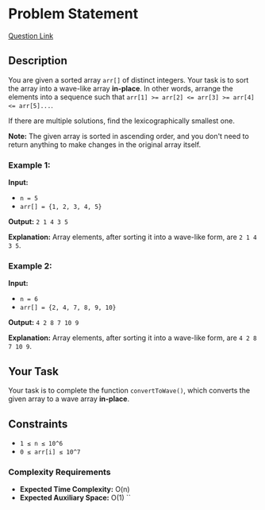 # Problem Statement
[Question Link](https://practice.geeksforgeeks.org/problems/wave-array-1587115621/1?page=1&sprint=ca8ae412173dbd8346c26a0295d098fd&sortBy=difficulty)
## Description

You are given a sorted array `arr[]` of distinct integers. Your task is to sort the array into a wave-like array **in-place**. In other words, arrange the elements into a sequence such that `arr[1] >= arr[2] <= arr[3] >= arr[4] <= arr[5]...`.

If there are multiple solutions, find the lexicographically smallest one.

**Note:** The given array is sorted in ascending order, and you don't need to return anything to make changes in the original array itself.

### Example 1:

**Input:**
- `n = 5`
- `arr[] = {1, 2, 3, 4, 5}`

**Output:** `2 1 4 3 5`

**Explanation:** Array elements, after sorting it into a wave-like form, are `2 1 4 3 5`.

### Example 2:

**Input:**
- `n = 6`
- `arr[] = {2, 4, 7, 8, 9, 10}`

**Output:** `4 2 8 7 10 9`

**Explanation:** Array elements, after sorting it into a wave-like form, are `4 2 8 7 10 9`.

## Your Task

Your task is to complete the function `convertToWave()`, which converts the given array to a wave array **in-place**.

## Constraints

- `1 ≤ n ≤ 10^6`
- `0 ≤ arr[i] ≤ 10^7`

### Complexity Requirements

- **Expected Time Complexity:** O(n)
- **Expected Auxiliary Space:** O(1)
``
